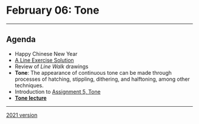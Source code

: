 # February 06: Tone

---

## Agenda

* Happy Chinese New Year
* [A Line Exercise Solution](https://editor.p5js.org/golan/sketches/wA9aCcCBz)
* Review of *Line Walk* drawings
* **Tone**: The appearance of continuous tone can be made through processes of hatching, stippling, dithering, and halftoning, among other techniques. 
* Introduction to [Assignment 5, Tone](https://github.com/golanlevin/DrawingWithMachines/blob/main/assignments/05_tone/README.md)
* [**Tone lecture**](../../topics/tone/README.md)

---

[2021 version](https://courses.ideate.cmu.edu/60-428/f2021/index.html%3Fp=771.html)